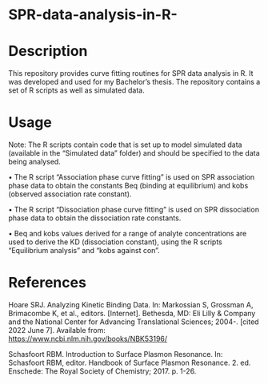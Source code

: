 # SPR-data-analysis-in-R-
# Description 
This repository provides curve fitting routines for SPR data analysis in R. It was developed and used for my Bachelor’s thesis. The repository contains a set of R scripts as well as simulated data. 

# Usage 
Note: The R scripts contain code that is set up to model simulated data (available in the “Simulated data” folder) and should be specified to the data being analysed.  

  •	The R script “Association phase curve fitting” is used on SPR association phase data to obtain the constants Beq (binding at equilibrium) and kobs (observed     association rate constant). 
  
  •	The R script “Dissociation phase curve fitting” is used on SPR dissociation phase data to obtain the dissociation rate constants. 
  
  •	Beq and kobs values derived for a range of analyte concentrations are used to derive the KD (dissociation constant), using the R scripts “Equilibrium analysis” and “kobs against con”.   

# References 
Hoare SRJ. Analyzing Kinetic Binding Data. In: Markossian S, Grossman A, Brimacombe K, et al., editors. [Internet]. Bethesda, MD: Eli Lilly & Company and the National Center for Advancing Translational Sciences; 2004-. [cited 2022 June 7]. Available from: https://www.ncbi.nlm.nih.gov/books/NBK53196/ 

Schasfoort RBM. Introduction to Surface Plasmon Resonance. In: Schasfoort RBM, editor. Handbook of Surface Plasmon Resonance. 2. ed. Enschede: The Royal Society of Chemistry; 2017. p. 1-26. 
